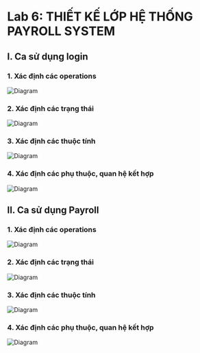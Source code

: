 # Lab 6: THIẾT KẾ LỚP HỆ THỐNG PAYROLL SYSTEM

## I. Ca sử dụng login
### 1. Xác định các operations
![Diagram](https://www.planttext.com/api/plantuml/png/Z5EnJiCm4Dtp5QSkBH8LUmTKL549YKeLfUmcFgKMhY_OJYg4EZCpC_45V4061huaNy0luAGXZPjG8MMmx_pklNTt-Su-nyOoRPEr3080z_LXHXobEuMI6GDBWngUtHLW28cxABR64Ioi5Yggmh5xk27DlJ10X7PP0GOdxToyGdcvRL0pNrCar09rAaAi502aJ0hEB4uqSbHMC6a6XwfEMu8SmpsHHAQgCfAYAHCI-OMrk8vjguP3f2HuhLQXTgmBD4QGkgK7L2Naob48PLiE-d0dSEDRAIArZrYJevsIRXhnIRamiMHFkpOaOUYuZxour9fq8r_9c92ocgH4xOlPnsj9AwQun3BxlvRwJBCyUnNmc305gpnxWKZasGU3yEiz19bdRx5xLIxJS7ZkptO4lRccL70q4ExRqNE0GwrTs8wLE0ejv-1mpUxTe4cahM6_rMjCequt8sY_Gado1xnehjkQEB7TVdrimwbPqSO05fC-CxkDw0NRO8oA5p_m3m000F__0m00)

### 2. Xác định các trạng thái
![Diagram](https://www.planttext.com/api/plantuml/png/V90n2i9G38Rtd2Apq0iuI45qShBe8WwnBzG7hw_oaWezcuD7yWgQrg5YTGhap_Sd-H-tUovAITiwm65sn2nRO64DWBxqZLLKJil4ZgDw2e9pt0adR2uS1KDJ-OXI9kO8NwF6xobuHyeJ5cppWkL8eUXGsbFjLM2ADCUDxIpQicGngx5CYV5gs7zuJJwmcs1z7EYF5OPPFE-hA_AlnsdGj44zCqedoZMCpNzajsLDtH0RGCxHMVXF0000__y30000)

### 3. Xác định các thuộc tính
![Diagram](https://www.planttext.com/api/plantuml/png/Z5IzJiCm4Dxx5ASk58cAlGCg82g1GAeei9luI2rSNx2T5eIOcPcPU08U80C3Jz8du1LmKfFQJK146Nm_tzrzvo_vAZw6nZ9jyvdiT03SkmLdn54EuDAWTdOYcJ6L0O_E1EX3xWp5PZY0YTL2fTwTkSG5QHwv0LAqbnxGssx6nXuLnPuwuIIdb0erGJqN2TOJXSvwiXic9F9zQt6MMJC0eQplD6TIS6RnK2D7PGMJfhV9OwT1mSrqJIIHALz6KZeAUpHgECIS1A_vATIkwmID4QGkw1PL1JdcrN0jdAy4BZpbyXZpBJsDQnW9bAxSoGNUs-gySHy_yN5e-nnPLZt8hINbCbO7FtkcoH4SaGvN5jFZmcIIFQok8ayIn_AFZ2EjIGTnJ_YGbDKa9MfFU-s8oQ_zqGfgfTPyl2eQmgaJcZikdobJN6Bb_PyqOXvdo-95m5tE54oNnJEaObcyCqW-tnAGo-8rSrdLPzJlxyNg7K1th6akE1f8rilkEi0cyJPiYxJ_X5OYShZmRixHvDBMi9_gDIQeqzuHT5oXQl8Bl5okKt-MstQ-CJPWQgQqC82bZdRDIc_TpX0LBtzVtm000F__0m00)

### 4. Xác định các phụ thuộc, quan hệ kết hợp
![Diagram](https://www.planttext.com/api/plantuml/png/Z9JDRXCn483lUOfHBaqbqWV8eMefH2e2AIWjT-ETPgqwdiMUJQWGPvw1C-8boA7FaYVW5HWxpcOtIwlkoPx_RsQyVpUF5u6Lvtff1mE04_X01Te9t0RqSjTMXP0ky4sk06EevUBK4YSmPs_S8eihCLoJBpfYW0NoRNOOdVPri-pLqNtlLFAU5iRDqQ-CngQYjh2fx4uPYyKbCouh3XCmZdEcbRAcK8nN7WjqR9GDesEELpq4gUapaKNbSXXBYsaxHo-6UAp850sVGozPvnY28NT3z-YIotMHYliFyoU3wumSZrtUAEcDOMhGIhXtD_YLq_be7dlzh7tFDZP6VLqpanEBtI7NNdaIm2dvTikwU8K9bLKFkr7KMWlbCnPllIVVqcVWAtBioLhq6ViWwC8Vv9qMD9lQyEIjw2rEOz3lSVnAvGgBIVgorUXoVAoLWtAx-G7tsp-F78-_AXXTXa3QA9RnduhTCSbuVDuQxGI6MHT0geah8lkZES3QS3bypd__52I4z2F07NbGDPTnSZgbVyezlMrnk-ua0wRuF44VfZ_SWSw4x3TmMMytFpMCtc25JapqGyENMCxEpdlf9ClEF02vL69gkhGpZL9ugvgRElT8BulayKkDWVSlFG4F1XTY4lzi_m000F__0m00)

## II. Ca sử dụng Payroll
### 1. Xác định các operations
![Diagram](https://www.planttext.com/api/plantuml/png/X5KvSjim5ErrYZzgJC_85s3XSMAxK657OoNf8V1BmXWB0u3sQ3AfKwTEbHFa02nIv2GwGQuGWE024fQj2dZlBuz_WVxLVwwC9TfMWizc06TmfmhaEQp8WUwHFZgCSc9C3y1N1_aVrKWiPbkbtmbLIPl3bYjYptDuKgneZNPe0vkTj_n0t8gIgmEYfxgpOx-DTBmdyd5zC1P5hsI0UYq5biemcvMjo47_0ZREV2ctAiJo9os8PKeEIjEK7pMHXb1lDieRuTD2g19r4pT4-D1T5q3Y-Yn0gyeokRkln0Pr3ckhtUsKc9KZxHhr4wCuz282Uncb1r-iGCEWlYS2tqpNEgs2orAG7IOZ49FJAgJvnmEngHWlcW2DUvO8kLRIQiMvBuqBuOy354iPCxsEFP45nvRtSWHAUuEMC6xIhm-5KnIDYLgRglhCyBdNuozJ9HuRnf6PafD3Lm4_SsyMnkpLS-XhHRsSx0HzgxNIgS2sVz4U1NaTq6jpY-S7mKS8nKWNSbcCs7GxeYKQRKU4n_aUue5_AR7tJKHrQO_r3mPVAY9XVwo_muuTwzy4wDzV5FYn_bawgtGQBYukHvt9ONuJcc90ewcudP_sYxVBENuoQC1zMDWZ9-wqQ_GqnOxjy_IgQ_--EiTLc4WqZNaiPshPfB0gI6k3fpiwzRfkTjK0QzYjLc8-crsXBFo_m7y0003__mC0)

### 2. Xác định các trạng thái
![Diagram](https://www.planttext.com/api/plantuml/png/T94n2W8n44Nxd698ANW12n7Kma8GH1knY9iHWzbacKJ5irbu9AzW9bb5TAq2V_xxdvayRlTHY8hYgRPYqzj2lp-49Gj2v2SBCzUSua9ToLixKL710EGg84560pHb10tv2aEGuWVWbBMoHgk8NK66WG1fhAJeCdB0eiGdkKONcSsZSslNiBl2sBl84DB_d2cH9yPdBhDjxLTyQJIEzwWEM1sPU0tRJKldt6kqdVoxwINkbR6esViPp5O-VZ4MhM57oazyO3Brh0rUf2YPdqZfXOXK6yU7a6A4JlENFW400F__0m00)

### 3. Xác định các thuộc tính
![Diagram](https://www.planttext.com/api/plantuml/png/X5RDZjem4Bxp51QNKWbU05LekonIaReqWdRl9fa5TnqxiXqGhVfaFVIH-Wgr7SUP_D6SafdvFDzydXdu-_lFWpPKcJBdamaXxyYpp80lIK9lwHdIDsjBETKw6iXFQo9aGMWkIs6Mv9LBQe8DyeBB6y2IRCARTn1o0lFHny_UOuHtrA7EXM2_MdoGe-9J6o8VGNERzs0K4wSEdMtMSlYiEnlkCdRjcuXfUTji7gbuEzoqWJpoQKoHaL5KQ9eQ9iKdferKjoNvR5y-kDYlZNCLicTGICtCh0XIDxSm9qSBsOfNMULsRogd3cn9NYJB1YcYi1PFP8zabIoDBNLNvaTG7HrTybrNNg_M7gE6v7mCqF-8YTHeCKNso5GMe3pt2lgb_hpJb-F5sMGAg87PsAdpze7puRF6Rc6RAFaTKlDC1Jr13i8yKKEFL3UDF1uIAqxFL9sWogX33wrhsweHUutZPgbY1XIZY6CCS4S471FCCChP3tz7WrL4M2GTBP5ZKLNHQvC5kL1UGc_gaoP-g6zU70WlYy3eXS7LpuMIdBiFlA1gMqCgp4yrEIrMXNstyWoqTSPqmUajGTY1aMoqSey-oslYJZoKQGfQpqRS6wMawkkybi8uygwXGXsDgLjXuy5rrhLtnK7k_cglXxjQN9szTdUXdwd8E8HKJXxVk60euxe_5Ewn3UAKGHFTrs4Ft0-TFhD2aoEOAu2egWTj8_eAB1QhriqloVIfkZzD5EYIc-azNFMJPa59nGxqU3ZQy1RmpSOIkqRhhMthHL3F1N53Hrdi7b9W5ujdeYWzGNHsdGgllf2lZiIkEXplT1H-PxiuP3F75kD8KYPqs3T4L8jaEfayWCZSFuH_0000__y30000)

### 4. Xác định các phụ thuộc, quan hệ kết hợp
![Diagram](https://www.planttext.com/api/plantuml/png/b5PBRjim4Dtx54GsLG3x0buKIUCi33IfORVPZwc9nOOY1PAouHOzMHSzKgzGKXzg95aEgfKylpVp-3Zotzz_xgm3uyfSpcQCVM1FEaMvP1iuympvcxTn2TP60_lfJU4veBlFTQbSShjahrA3wnoFUI7r6J6usdVl_TM388uQeZLGY6V8goexPuGwZ17MQS_RH_W4wcrtjWxpYD6P8agAXRR29KKpOJVydErz-5gzwhfMU3CvEA6L1prgaLw4_6f0MU0Xh8TBx16S6mI7YIxGL7Nh2b_QdtC65SSDmtDcTEdygCzblaVJ3ZxLpCOxtGxDKV2EPMgCRHJ1U961oeCcdCExS4tIfavPvt30aNweSyZ26B-32i--53Aj2bJfoLGZwutHtv6x9r0-B4VbLk1W3xPhPpg4gkyX0tF0ccoRS2Dyvm883p7Wix2j_eKIJe0KFouq-2BmL4rdj9JX1-MdjNNA5BQGS6x92F9xboERwLDzn2NdQ6qouNuqHfjnWmzQkT1745VJKcSQDjjvcfONhEZ66Cv9tECb4vpxU3S7LpSuiRdmlRqHdWnKAh612lHKXuaEXBHZnTPYru4PSXqdbJIuzRthJEnKCrjwGo-jhf0xMcjzs2Yh21Wj5AhHyDIEV05P8jtE3SWMPTMrpKHXMRB20bMAYWkqp9F9xgtLNDGXjpvZVDgBnSUUO9ViPbLhrJA3jfJkvbfU_I7nIPlw9D1EXvE5xHE--LZcQM-Njf_t2XBTT3IvscbNK-EdoAUjmxxoEh7i95n6SghH2HMaXa_R8aTnz8X25MN51ncbdOn-4feEsqZgQiEfv4Xuf7JOUkW8XFh_chCxBudmd-0V0000__y30000)
